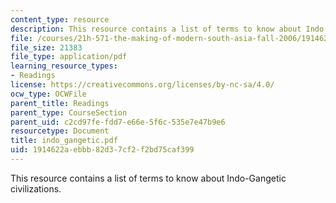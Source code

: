 ```yaml
---
content_type: resource
description: This resource contains a list of terms to know about Indo-Gangetic civilizations.
file: /courses/21h-571-the-making-of-modern-south-asia-fall-2006/1914622aebbb82d37cf2f2bd75caf399_indo_gangetic.pdf
file_size: 21383
file_type: application/pdf
learning_resource_types:
- Readings
license: https://creativecommons.org/licenses/by-nc-sa/4.0/
ocw_type: OCWFile
parent_title: Readings
parent_type: CourseSection
parent_uid: c2cd97fe-fdd7-e66e-5f6c-535e7e47b9e6
resourcetype: Document
title: indo_gangetic.pdf
uid: 1914622a-ebbb-82d3-7cf2-f2bd75caf399
---
```

This resource contains a list of terms to know about Indo-Gangetic civilizations.
